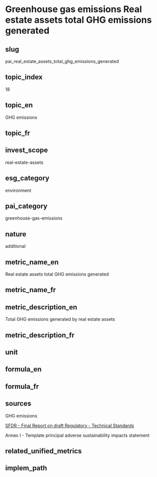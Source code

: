 # Greenhouse gas emissions Real estate assets total GHG emissions generated


## slug

pai_real_estate_assets_total_ghg_emissions_generated

## topic_index

18

## topic_en

GHG emissions

## topic_fr



## invest_scope

real-estate-assets

## esg_category

environment

## pai_category

greenhouse-gas-emissions

## nature

additional

## metric_name_en

Real estate assets total GHG emissions generated

## metric_name_fr



## metric_description_en

Total GHG emissions generated by real estate assets

## metric_description_fr



## unit



## formula_en



## formula_fr



## sources

GHG emissions  

[SFDR - Final Report on draft Regulatory - Technical Standards](https://www.eiopa.europa.eu/sites/default/files/publications/reports/jc-2021-03-joint-esas-final-report-on-rts-under-sfdr.pdf)  

Annex I - Template principal adverse sustainability impacts statement

## related_unified_metrics



## implem_path


            